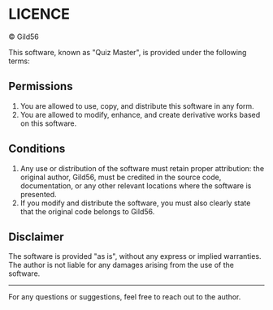 # LICENCE

© Gild56

This software, known as "Quiz Master", is provided under the following terms:

## Permissions

1. You are allowed to use, copy, and distribute this software in any form.
2. You are allowed to modify, enhance, and create derivative works based on this software.

## Conditions

1. Any use or distribution of the software must retain proper attribution: the original author, Gild56, must be credited in the source code, documentation, or any other relevant locations where the software is presented.
2. If you modify and distribute the software, you must also clearly state that the original code belongs to Gild56.

## Disclaimer

The software is provided "as is", without any express or implied warranties. The author is not liable for any damages arising from the use of the software.

---

For any questions or suggestions, feel free to reach out to the author.
